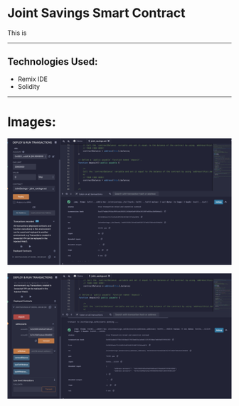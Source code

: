 # Joint Savings Smart Contract

This is  

---
## Technologies Used:

* Remix IDE
* Solidity

--- 

# Images:

![Contract Deployment:](https://github.com/madut97/Module20-Challenge/blob/main/Images/Contract_Deployment.png)

![Account Setup:](https://github.com/madut97/Module20-Challenge/blob/main/Images/Account_Setup.png)
